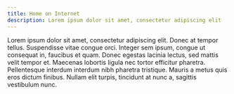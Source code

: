 ```yaml
---
title: Home on Internet
description: Lorem ipsum dolor sit amet, consectetur adipiscing elit
---
```


Lorem ipsum dolor sit amet, consectetur adipiscing elit. Donec at tempor tellus. Suspendisse vitae congue orci. Integer sem ipsum, congue ut consequat in, faucibus et quam. Donec egestas lacinia lectus, sed mattis velit tempor et. Maecenas lobortis ligula nec tortor efficitur pharetra. Pellentesque interdum interdum nibh pharetra tristique. Mauris a metus quis eros dictum finibus. Nullam elit turpis, tincidunt at nunc a, sagittis vestibulum nunc. 
